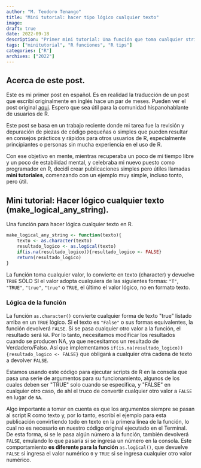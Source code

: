```yaml
---
author: "M. Teodoro Tenango"
title: "Mini tutorial: hacer tipo lógico cualquier texto"
image: 
draft: true
date: 2022-09-18
description: "Primer mini tutorial: Una función que toma cualquier string de texto y lo convierte en tipo lógico"
tags: ["minitutorial", "R funciones", "R tips"]
categories: ["R"]
archives: ["2022"]
---
```


## Acerca de este post.

Este es mi primer post en español. Es en realidad la traducción de un post que escribí originalmente en inglés hace un par de meses. Pueden ver el post original [aqui](https://blog.rwhitedwarf.com/post/minitut_makebool/). Espero que sea útil para la comunidad hispanohablante de usuarios de R. 

Este post se basa en un trabajo reciente donde mi tarea fue la revisión y depuración de piezas de código pequeñas o simples que pueden resultar en consejos prácticos y rápidos para otros usuarios de R, especialmente principiantes o personas sin mucha experiencia en el uso de R.

Con ese objetivo en mente, mientras recuperaba un poco de mi tiempo libre y un poco de estabilidad mental, y celebraba mi nuevo puesto como programador en R, decidí crear publicaciones simples pero útiles llamadas **mini tutoriales**, comenzando con un ejemplo muy simple, incluso tonto, pero útil.

## Mini tutorial: Hacer lógico cualquier texto (make_logical_any_string).

Una función para hacer lógica cualquier texto en R.

```r
make_logical_any_string <- function(texto){
    texto <- as.character(texto)
    resultado_logico <- as.logical(texto)
    if(is.na(resultado_logico)){resultado_logico <- FALSE}
    return(resultado_logico)
}
```

La función toma cualquier valor, lo convierte en texto (character) y devuelve `TRUE` SÓLO SI el valor adopta cualquiera de las siguientes formas: `"T"`, `"TRUE"`, `"true"`, `"true"` o `TRUE`, el último el valor lógico, no en formato texto.

### Lógica de la función

La función `as.character()` convierte cualquier forma de texto "true" listado arriba en un `TRUE` lógico. Si el texto es `"False"` o sus formas equivalentes, la función devolverá `FALSE`. Si se pasa cualquier otro valor a la función, el resultado será `NA`. Por lo tanto, necesitamos modificar los resultados cuando se producen NA, ya que necesitamos un resultado de Verdadero/Falso. Así que implementamos `if(is.na(resultado_logico)){resultado_logico <- FALSE}` que obligará a cualquier otra cadena de texto a devolver `FALSE`.

Estamos usando este código para ejecutar scripts de R en la consola que pasa una serie de argumentos para su funcionamiento, algunos de los cuales deben ser "TRUE" solo cuando se especifica, y "FALSE" en cualquier otro caso, de ahí el truco de convertir cualquier otro valor a `FALSE` en lugar de `NA`.

Algo importante a tomar en cuenta es que los argumentos siempre se pasan al script R como texto y, por lo tanto, escribí el ejemplo para esta publicación convirtiendo todo en texto en la primera línea de la función, lo cual no es necesario en nuestro código original ejecutado en el Terminal. De esta forma, si se le pasa algún número a la función, también devolverá `FALSE`, emulando lo que pasaría si se ingresa un número en la consola. Este comportamiento **es diferente para la función** `as.logical()`, que devuelve `FALSE` si ingresa el valor numérico `0` y `TRUE` si se ingresa cualquier otro valor numérico.
